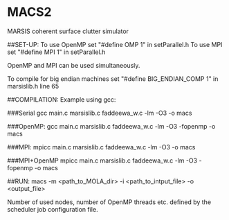 # MACS2
MARSIS coherent surface clutter simulator

##SET-UP:
To use OpenMP set "#define OMP 1" in setParallel.h
To use MPI set "#define MPI 1" in setParallel.h

OpenMP and MPI can be used simultaneously.

To compile for big endian machines set "#define BIG_ENDIAN_COMP 1" in marsislib.h line 65


##COMPILATION:
Example using gcc:

###Serial
gcc main.c marsislib.c faddeewa_w.c -lm -O3 -o macs

###OpenMP:
gcc main.c marsislib.c faddeewa_w.c -lm -O3 -fopenmp -o macs

###MPI:
mpicc main.c marsislib.c faddeewa_w.c -lm -O3 -o macs

###MPI+OpenMP
mpicc main.c marsislib.c faddeewa_w.c -lm -O3 -fopenmp -o macs


##RUN:
macs -m <path_to_MOLA_dir>  -i <path_to_intput_file> -o <output_file>

Number of used nodes, number of OpenMP threads etc. defined by the scheduler job configuration file.

